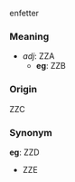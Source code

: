 enfetter
### Meaning
+ _adj_: ZZA
	+ __eg__: ZZB

### Origin

ZZC

### Synonym

__eg__: ZZD

+ ZZE


